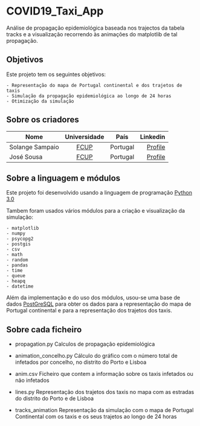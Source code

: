 # COVID19_Taxi_App

Análise de propagação epidemiológica baseada nos trajectos da tabela tracks e a visualização recorrendo às animações do matplotlib de tal propagação.

## Objetivos

Este projeto tem os seguintes objetivos:

    - Representação do mapa de Portugal continental e dos trajetos de taxis
    - Simulação da propagação epidemiológica ao longo de 24 horas
    - Otimização da simulação

## Sobre os criadores

| Nome            | Universidade  | País     |    Linkedin   |
| --------------- |:-------------:|:-------: | -------------:|
| Solange Sampaio | [FCUP][1]     | Portugal |  [Profile][2] |
| José Sousa      | [FCUP][1]     | Portugal |  [Profile][3] |

[1]: https://sigarra.up.pt/fcup/en/WEB_PAGE.INICIAL
[2]: https://www.linkedin.com/in/solange-sampaio-5a1b8915b
[3]: https://www.linkedin.com/in/jose-pedro-sousa-71328612a/

## Sobre a linguagem e módulos

Este projeto foi desenvolvido usando a linguagem de programação [Python 3.0](https://www.python.org/download/releases/3.0/)

Tambem foram usados vários módulos para a criação e visualização da simulação:

    - matplotlib
    - numpy
    - psycopg2
    - postgis
    - csv
    - math
    - random
    - pandas
    - time
    - queue
    - heapq
    - datetime

Além da implementação e do uso dos módulos, usou-se uma base de dados [PostGreSQL](https://www.postgresql.org/) para obter os dados para a representação do mapa de Portugal continental e para a representação dos trajetos dos taxis.

## Sobre cada ficheiro

- propagation.py
    Calculos de propagação epidemiológica

- animation_concelho.py
    Cálculo do gráfico com o número total de infetados por concelho, no distrito do Porto e Lisboa

- anim.csv
    Ficheiro que contem a informação sobre os taxis infetados ou não infetados

- lines.py
    Representação dos trajetos dos taxis no mapa com as estradas do distrito do Porto e de Lisboa

- tracks_animation
    Representação da simulação com o mapa de Portugal Continental com os taxis e os seus trajetos ao longo de 24 horas
